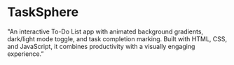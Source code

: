 # TaskSphere
"An interactive To-Do List app with animated background gradients, dark/light mode toggle, and task completion marking. Built with HTML, CSS, and JavaScript, it combines productivity with a visually engaging experience.”
